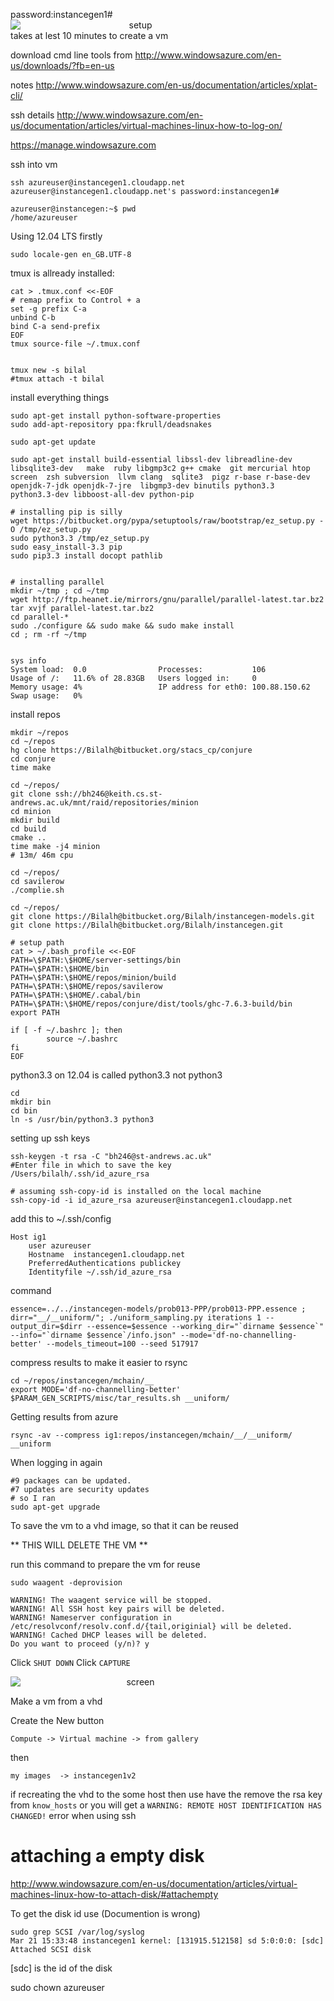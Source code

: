 <style type="text/css">
img {
  text-align: center;
  max-width: 400px;
  display: block;
}
</style>


password:instancegen1#
![setup](Screen%20Shot%202014-02-10%20at%2020.18.52.png)
takes at lest 10 minutes to create a vm

download cmd line tools from
http://www.windowsazure.com/en-us/downloads/?fb=en-us

notes
http://www.windowsazure.com/en-us/documentation/articles/xplat-cli/

ssh details
http://www.windowsazure.com/en-us/documentation/articles/virtual-machines-linux-how-to-log-on/

https://manage.windowsazure.com

ssh into vm

	ssh azureuser@instancegen1.cloudapp.net
	azureuser@instancegen1.cloudapp.net's password:instancegen1#

	azureuser@instancegen:~$ pwd
	/home/azureuser


Using 12.04 LTS firstly

	sudo locale-gen en_GB.UTF-8


tmux is allready installed:

	cat > .tmux.conf <<-EOF
	# remap prefix to Control + a
	set -g prefix C-a
	unbind C-b
	bind C-a send-prefix
	EOF
	tmux source-file ~/.tmux.conf


	tmux new -s bilal
	#tmux attach -t bilal

install everything things

	sudo apt-get install python-software-properties
	sudo add-apt-repository ppa:fkrull/deadsnakes

	sudo apt-get update

	sudo apt-get install build-essential libssl-dev libreadline-dev libsqlite3-dev   make  ruby libgmp3c2 g++ cmake  git mercurial htop screen  zsh subversion  llvm clang  sqlite3  pigz r-base r-base-dev  openjdk-7-jdk openjdk-7-jre  libgmp3-dev binutils python3.3  python3.3-dev libboost-all-dev python-pip

	# installing pip is silly
	wget https://bitbucket.org/pypa/setuptools/raw/bootstrap/ez_setup.py -O /tmp/ez_setup.py
	sudo python3.3 /tmp/ez_setup.py
	sudo easy_install-3.3 pip
	sudo pip3.3 install docopt pathlib


	# installing parallel
	mkdir ~/tmp ; cd ~/tmp
	wget http://ftp.heanet.ie/mirrors/gnu/parallel/parallel-latest.tar.bz2
	tar xvjf parallel-latest.tar.bz2
	cd parallel-*
	sudo ./configure && sudo make && sudo make install
	cd ; rm -rf ~/tmp


	sys info
	System load:  0.0                Processes:           106
	Usage of /:   11.6% of 28.83GB   Users logged in:     0
	Memory usage: 4%                 IP address for eth0: 100.88.150.62
	Swap usage:   0%


install repos


	mkdir ~/repos
	cd ~/repos
	hg clone https://Bilalh@bitbucket.org/stacs_cp/conjure
	cd conjure
	time make

	cd ~/repos/
	git clone ssh://bh246@keith.cs.st-andrews.ac.uk/mnt/raid/repositories/minion
	cd minion
	mkdir build
	cd build
	cmake ..
	time make -j4 minion
	# 13m/ 46m cpu

	cd ~/repos/
	cd savilerow
	./complie.sh

	cd ~/repos/
	git clone https://Bilalh@bitbucket.org/Bilalh/instancegen-models.git
	git clone https://Bilalh@bitbucket.org/Bilalh/instancegen.git

	# setup path
	cat > ~/.bash_profile <<-EOF
	PATH=\$PATH:\$HOME/server-settings/bin
	PATH=\$PATH:\$HOME/bin
	PATH=\$PATH:\$HOME/repos/minion/build
	PATH=\$PATH:\$HOME/repos/savilerow
	PATH=\$PATH:\$HOME/.cabal/bin
	PATH=\$PATH:\$HOME/repos/conjure/dist/tools/ghc-7.6.3-build/bin
	export PATH

	if [ -f ~/.bashrc ]; then
	        source ~/.bashrc
	fi
	EOF


python3.3 on 12.04  is called python3.3 not python3

	cd
	mkdir bin
	cd bin
	ln -s /usr/bin/python3.3 python3


setting up ssh keys

	ssh-keygen -t rsa -C "bh246@st-andrews.ac.uk"
	#Enter file in which to save the key
	/Users/bilalh/.ssh/id_azure_rsa

	# assuming ssh-copy-id is installed on the local machine
	ssh-copy-id -i id_azure_rsa azureuser@instancegen1.cloudapp.net

add this to ~/.ssh/config

	Host ig1
		user azureuser
		Hostname  instancegen1.cloudapp.net
		PreferredAuthentications publickey
		Identityfile ~/.ssh/id_azure_rsa


command

	essence=../../instancegen-models/prob013-PPP/prob013-PPP.essence ; dirr="__/__uniform/"; ./uniform_sampling.py iterations 1 --output_dir=$dirr --essence=$essence --working_dir="`dirname $essence`" --info="`dirname $essence`/info.json" --mode='df-no-channelling-better' --models_timeout=100 --seed 517917

compress results to make it easier to rsync

	cd ~/repos/instancegen/mchain/__
	export MODE='df-no-channelling-better'
	$PARAM_GEN_SCRIPTS/misc/tar_results.sh __uniform/

Getting results from azure

	rsync -av --compress ig1:repos/instancegen/mchain/__/__uniform/  __uniform


When logging in again

	#9 packages can be updated.
	#7 updates are security updates
	# so I ran
	sudo apt-get upgrade



To save the vm to a  vhd image, so that it can be reused

** THIS WILL DELETE THE VM **

run this command to prepare the vm for reuse

	sudo waagent -deprovision

	WARNING! The waagent service will be stopped.
	WARNING! All SSH host key pairs will be deleted.
	WARNING! Nameserver configuration in /etc/resolvconf/resolv.conf.d/{tail,originial} will be deleted.
	WARNING! Cached DHCP leases will be deleted.
	Do you want to proceed (y/n)? y

Click `SHUT DOWN`
Click `CAPTURE`

![screen](Screen%20Shot%202014-02-15%20at%2004.11.02.png)


Make a vm from a vhd

Create the New button

	Compute -> Virtual machine -> from gallery

then

	my images  -> instancegen1v2


if recreating the vhd to the some host  then use have the remove the rsa key from `know_hosts` or you will get
a `WARNING: REMOTE HOST IDENTIFICATION HAS CHANGED!` error when using ssh



# attaching a empty disk


http://www.windowsazure.com/en-us/documentation/articles/virtual-machines-linux-how-to-attach-disk/#attachempty

To get the disk id use   (Documention is wrong)

	sudo grep SCSI /var/log/syslog
	Mar 21 15:33:48 instancegen1 kernel: [131915.512158] sd 5:0:0:0: [sdc] Attached SCSI disk

[sdc] is the id of the disk


sudo chown azureuser






